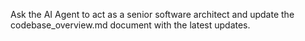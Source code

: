 Ask the AI Agent to act as a senior software architect and update the
codebase_overview.md document with the latest updates.